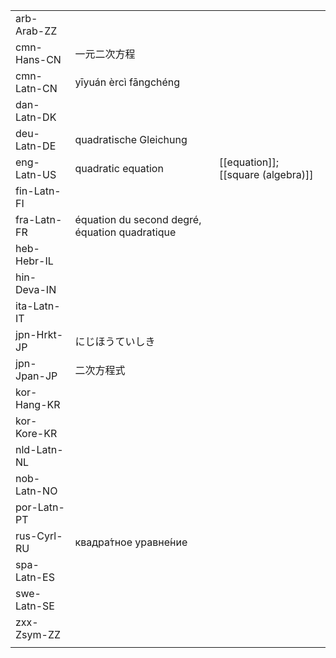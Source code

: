 | | | |
|-|-|-|
| arb-Arab-ZZ |  |  |
| cmn-Hans-CN | 一元二次方程 |  |
| cmn-Latn-CN | yīyuán èrcì fāngchéng |  |
| dan-Latn-DK |  |  |
| deu-Latn-DE | quadratische Gleichung |  |
| eng-Latn-US | quadratic equation | [[equation]]; [[square (algebra)]] |
| fin-Latn-FI |  |  |
| fra-Latn-FR | équation du second degré, équation quadratique |  |
| heb-Hebr-IL |  |  |
| hin-Deva-IN |  |  |
| ita-Latn-IT |  |  |
| jpn-Hrkt-JP | にじほうていしき |  |
| jpn-Jpan-JP | 二次方程式 |  |
| kor-Hang-KR |  |  |
| kor-Kore-KR |  |  |
| nld-Latn-NL |  |  |
| nob-Latn-NO |  |  |
| por-Latn-PT |  |  |
| rus-Cyrl-RU | квадра́тное уравне́ние |  |
| spa-Latn-ES |  |  |
| swe-Latn-SE |  |  |
| zxx-Zsym-ZZ |  |  |
|  |  |  |